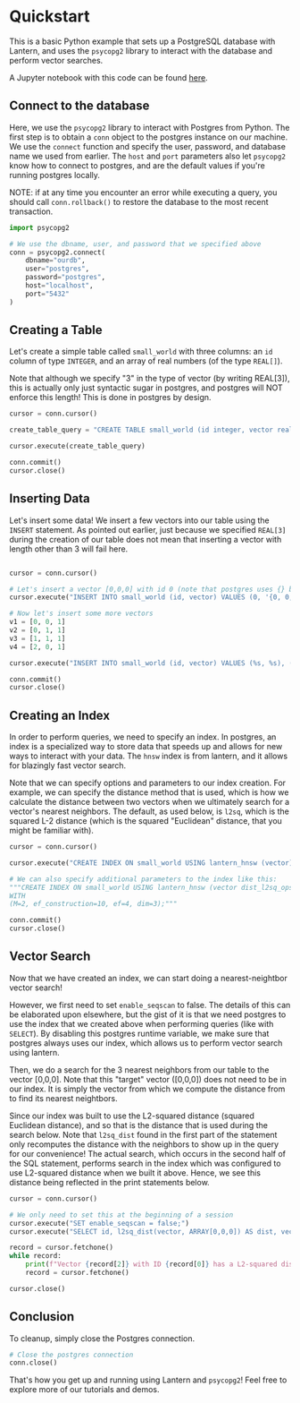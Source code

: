 # Quickstart

This is a basic Python example that sets up a PostgreSQL database with Lantern, and uses the `psycopg2` library to interact with the database and perform vector searches.

A Jupyter notebook with this code can be found [here](https://github.com/lanterndata/examples/blob/main/jupyter-notebooks/Lantern_Quickstart_with_psycopg2.ipynb).

## Connect to the database

Here, we use the `psycopg2` library to interact with Postgres from Python. The first step is to obtain a `conn` object to the postgres instance on our machine. We use the `connect` function and specify the user, password, and database name we used from earlier. The `host` and `port` parameters also let `psycopg2` know how to connect to postgres, and are the default values if you're running postgres locally.

NOTE: if at any time you encounter an error while executing a query, you should call `conn.rollback()` to restore the database to the most recent transaction.

```python
import psycopg2

# We use the dbname, user, and password that we specified above
conn = psycopg2.connect(
    dbname="ourdb",
    user="postgres",
    password="postgres",
    host="localhost",
    port="5432"
)
```

## Creating a Table

Let's create a simple table called `small_world` with three columns: an `id` column of type `INTEGER`, and an array of real numbers (of the type `REAL[]`).

Note that although we specify "3" in the type of vector (by writing REAL[3]), this is actually only just syntactic sugar in postgres, and postgres will NOT enforce this length! This is done in postgres by design.

```python
cursor = conn.cursor()

create_table_query = "CREATE TABLE small_world (id integer, vector real[3]);"

cursor.execute(create_table_query)

conn.commit()
cursor.close()
```

## Inserting Data

Let's insert some data! We insert a few vectors into our table using the `INSERT` statement. As pointed out earlier, just because we specified `REAL[3]` during the creation of our table does not mean that inserting a vector with length other than 3 will fail here.

```python

cursor = conn.cursor()

# Let's insert a vector [0,0,0] with id 0 (note that postgres uses {} braces)
cursor.execute("INSERT INTO small_world (id, vector) VALUES (0, '{0, 0, 0}');")

# Now let's insert some more vectors
v1 = [0, 0, 1]
v2 = [0, 1, 1]
v3 = [1, 1, 1]
v4 = [2, 0, 1]

cursor.execute("INSERT INTO small_world (id, vector) VALUES (%s, %s), (%s, %s), (%s, %s), (%s, %s);", (1, v1, 2, v2, 3, v3, 4, v4))

conn.commit()
cursor.close()
```

## Creating an Index

In order to perform queries, we need to specify an index. In postgres, an index is a specialized way to store data that speeds up and allows for new ways to interact with your data. The `hnsw` index is from lantern, and it allows for blazingly fast vector search.

Note that we can specify options and parameters to our index creation. For example, we can specify the distance method that is used, which is how we calculate the distance between two vectors when we ultimately search for a vector's nearest neighbors. The default, as used below, is `l2sq`, which is the squared L-2 distance (which is the squared "Euclidean" distance, that you might be familiar with).

```python
cursor = conn.cursor()

cursor.execute("CREATE INDEX ON small_world USING lantern_hnsw (vector);")

# We can also specify additional parameters to the index like this:
"""CREATE INDEX ON small_world USING lantern_hnsw (vector dist_l2sq_ops)
WITH
(M=2, ef_construction=10, ef=4, dim=3);"""

conn.commit()
cursor.close()
```

## Vector Search

Now that we have created an index, we can start doing a nearest-neightbor vector search!

However, we first need to set `enable_seqscan` to false. The details of this can be elaborated upon elsewhere, but the gist of it is that we need postgres to use the index that we created above when performing queries (like with `SELECT`). By disabling this postgres runtime variable, we make sure that postgres always uses our index, which allows us to perform vector search using lantern.

Then, we do a search for the 3 nearest neighbors from our table to the vector [0,0,0]. Note that this "target" vector ([0,0,0]) does not need to be in our index. It is simply the vector from which we compute the distance from to find its nearest neightbors.

Since our index was built to use the L2-squared distance (squared Euclidean distance), and so that is the distance that is used during the search below. Note that `l2sq_dist` found in the first part of the statement only recomputes the distance with the neighbors to show up in the query for our convenience! The actual search, which occurs in the second half of the SQL statement, performs search in the index which was configured to use L2-squared distance when we built it above. Hence, we see this distance being reflected in the print statements below.

```python
cursor = conn.cursor()

# We only need to set this at the beginning of a session
cursor.execute("SET enable_seqscan = false;")
cursor.execute("SELECT id, l2sq_dist(vector, ARRAY[0,0,0]) AS dist, vector FROM small_world ORDER BY vector <-> ARRAY[0,0,0] LIMIT 3;")

record = cursor.fetchone()
while record:
    print(f"Vector {record[2]} with ID {record[0]} has a L2-squared distance of {record[1]} from [0,0,0]")
    record = cursor.fetchone()

cursor.close()
```

## Conclusion

To cleanup, simply close the Postgres connection.

```python
# Close the postgres connection
conn.close()
```

That's how you get up and running using Lantern and `psycopg2`! Feel free to explore more of our tutorials and demos.
